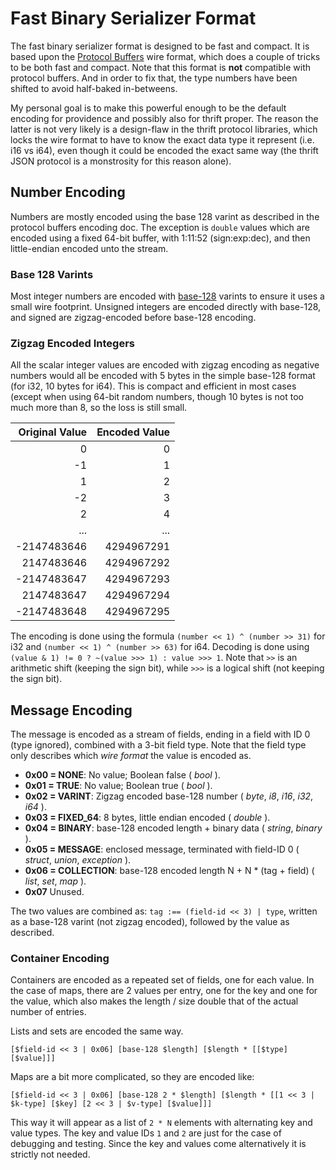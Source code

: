 Fast Binary Serializer Format
=============================

The fast binary serializer format is designed to be fast and compact. It is
based upon the [Protocol Buffers](https://developers.google.com/protocol-buffers/docs/encoding)
wire format, which does a couple of tricks to be both fast and compact.
Note that this format is **not** compatible with protocol buffers. And in
order to fix that, the type numbers have been shifted to avoid half-baked
in-betweens.

My personal goal is to make this powerful enough to be the default encoding
for providence and possibly also for thrift proper. The reason the latter is
not very likely is a design-flaw in the thrift protocol libraries, which locks
the wire format to have to know the exact data type it represent (i.e. i16 vs
i64), even though it could be encoded the exact same way (the thrift JSON
protocol is a monstrosity for this reason alone).

## Number Encoding

Numbers are mostly encoded using the base 128 varint as described in the
protocol buffers encoding doc. The exception is `double` values which are
encoded using a fixed 64-bit buffer, with 1:11:52 (sign:exp:dec), and then
little-endian encoded unto the stream.

### Base 128 Varints

Most integer numbers are encoded with [base-128](https://en.wikipedia.org/wiki/LEB128)
varints to ensure it uses a small wire footprint. Unsigned integers are
encoded directly with base-128, and signed are zigzag-encoded before
base-128 encoding.

### Zigzag Encoded Integers

All the scalar integer values are encoded with zigzag encoding as negative
numbers would all be encoded with 5 bytes in the simple base-128 format (for
i32, 10 bytes for i64). This is compact and efficient in most cases (except
when using 64-bit random numbers, though 10 bytes is not too much more than 8,
so the loss is still small.

| Original Value | Encoded Value |
|---------------:|--------------:|
|              0 |             0 |
|             -1 |             1 |
|              1 |             2 |
|             -2 |             3 |
|              2 |             4 |
|            ... |           ... |
|    -2147483646 |    4294967291 |
|     2147483646 |    4294967292 |
|    -2147483647 |    4294967293 |
|     2147483647 |    4294967294 |
|    -2147483648 |    4294967295 |

The encoding is done using the formula `(number << 1) ^ (number >> 31)` for i32
and `(number << 1) ^ (number >> 63)` for i64. Decoding is done using
`(value & 1) != 0 ? ~(value >>> 1) : value >>> 1`. Note
that `>>` is an arithmetic shift (keeping the sign bit), while `>>>` is a
logical shift (not keeping the sign bit).

## Message Encoding

The message is encoded as a stream of fields, ending in a field with ID 0
(type ignored), combined with a 3-bit field type. Note that the field type
only describes which *wire format* the value is encoded as.

* **0x00 = NONE**: No value; Boolean false ( *bool* ).
* **0x01 = TRUE**: No value; Boolean true ( *bool* ).
* **0x02 = VARINT**: Zigzag encoded base-128 number ( *byte*, *i8*, *i16*, *i32*, *i64* ).
* **0x03 = FIXED_64**: 8 bytes, little endian encoded ( *double* ).
* **0x04 = BINARY**: base-128 encoded length + binary data ( *string*, *binary* ).
* **0x05 = MESSAGE**: enclosed message, terminated with field-ID 0 ( *struct*, *union*, *exception* ).
* **0x06 = COLLECTION**: base-128 encoded length N + N * (tag + field) ( *list*, *set*, *map* ).
* **0x07** Unused.

The two values are combined as: `tag :== (field-id << 3) | type`, written as a
base-128 varint (not zigzag encoded), followed by the value as described.

### Container Encoding

Containers are encoded as a repeated set of fields, one for each value. In the
case of maps, there are 2 values per entry, one for the key and one for the
value, which also makes the length / size double that of the actual number of
entries.

Lists and sets are encoded the same way.

`[$field-id << 3 | 0x06] [base-128 $length] [$length * [[$type] [$value]]]`

Maps are a bit more complicated, so they are encoded like:

`[$field-id << 3 | 0x06] [base-128 2 * $length] [$length * [[1 << 3 | $k-type] [$key] [2 << 3 | $v-type] [$value]]]`

This way it will appear as a list of `2 * N` elements with alternating key and
value types. The key and value IDs `1` and `2` are just for the case of
debugging and testing. Since the key and values come alternatively it is 
strictly not needed.
